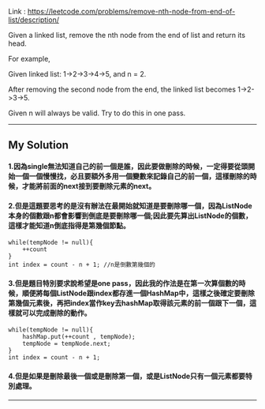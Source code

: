 Link : https://leetcode.com/problems/remove-nth-node-from-end-of-list/description/

Given a linked list, remove the nth node from the end of list and return its head.

For example,

   Given linked list: 1->2->3->4->5, and n = 2.

   After removing the second node from the end, the linked list becomes 1->2->3->5.

Given n will always be valid.
Try to do this in one pass.

-----------------------------------------------------------------
## My Solution
#### 1.因為single無法知道自己的前一個是誰，因此要做刪除的時候，一定得要從頭開始一個一個慢慢找，必且要額外多用一個變數來記錄自己的前一個，這樣刪除的時候，才能將前面的next接到要刪除元素的next。

#### 2.但是這題要思考的是沒有辦法在最開始就知道是要刪除哪一個，因為ListNode本身的個數跟n都會影響到倒底是要刪除哪一個;因此要先算出ListNode的個數，這樣才能知道n倒底指得是第幾個節點。
    while(tempNode != null){
        ++count
    }
    int index = count - n + 1; //n是倒數第幾個的

#### 3.但是題目特別要求說希望是one pass，因此我的作法是在第一次算個數的時候，順便將每個ListNode跟index都存進一個HashMap中，這樣之後確定要刪除第幾個元素後，再把index當作key去hashMap取得該元素的前一個跟下一個，這樣就可以完成刪除的動作。
    while(tempNode != null){
        hashMap.put(++count , tempNode);
        tempNode = tempNode.next;
    }
    int index = count - n + 1;

####  4.但是如果是刪除最後一個或是刪除第一個，或是ListNode只有一個元素都要特別處理。

-----------------------------------------------------------------

